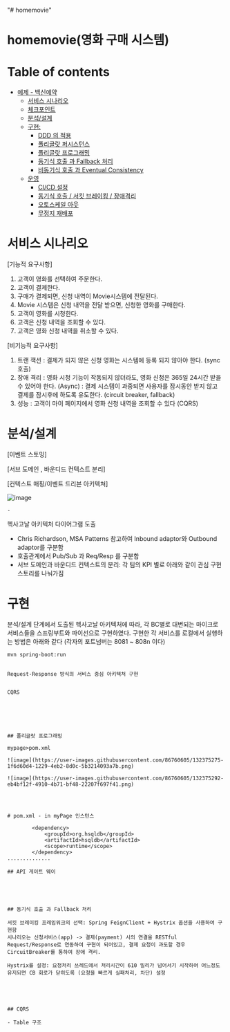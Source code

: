 "# homemovie" 
# homemovie(영화 구매 시스템) #
# Table of contents
- [예제 - 백신예약](#---)
  - [서비스 시나리오](#서비스-시나리오)
  - [체크포인트](#체크포인트)
  - [분석/설계](#분석설계)
  - [구현:](#구현-)
    - [DDD 의 적용](#ddd-의-적용)
    - [폴리글랏 퍼시스턴스](#폴리글랏-퍼시스턴스)
    - [폴리글랏 프로그래밍](#폴리글랏-프로그래밍)
    - [동기식 호출 과 Fallback 처리](#동기식-호출-과-Fallback-처리)
    - [비동기식 호출 과 Eventual Consistency](#비동기식-호출-과-Eventual-Consistency)
  - [운영](#운영)
    - [CI/CD 설정](#cicd설정)
    - [동기식 호출 / 서킷 브레이킹 / 장애격리](#동기식-호출-서킷-브레이킹-장애격리)
    - [오토스케일 아웃](#오토스케일-아웃)
    - [무정지 재배포](#무정지-재배포)

# 서비스 시나리오 

[기능적 요구사항]
1.	고객이 영화를 선택하여 주문한다.
2.	고객이 결제한다.
3.	구매가 결제되면, 신청 내역이 Movie시스템에 전달된다.
4.	Movie 시스템은 신청 내역을 전달 받으면, 신청한 영화를 구매한다.
5.	고객이 영화를 시청한다.
6.	고객은 신청 내역을 조회할 수 있다.
7.	고객은 영화 신청 내역을 취소할 수 있다.

[비기능적 요구사항]
1.	트랜 잭션
  :	결제가 되지 않은 신청 영화는 시스템에 등록 되지 않아야 한다. (sync 호출)
2.	장애 격리
  : 영화 시청 기능이 작동되지 않더라도, 영화 신청은 365일 24시간 받을 수 있어야 한다. (Async)
  :	결제 시스템이 과중되면 사용자를 잠시동안 받지 않고 결제를 잠시후에 하도록 유도한다. (circuit breaker, fallback)
3.	성능
  :	고객이 마이 페이지에서 영화 신청 내역을 조회할 수 있다 (CQRS)


# 분석/설계 

[이벤트 스토밍]



[서브 도메인 , 바운디드 컨텍스트 분리] 



[컨텍스트 매핑/이벤트 드리븐 아키텍쳐]


![image](https://user-images.githubusercontent.com/86760605/132372530-4da7a718-0b07-4980-877f-4644c7bed35a.png)

    -

헥사고날 아키텍처 다이어그램 도출


  - Chris Richardson, MSA Patterns 참고하여 Inbound adaptor와 Outbound adaptor를 구분함
  - 호출관계에서 Pub/Sub 과 Req/Resp 를 구분함
  - 서브 도메인과 바운디드 컨텍스트의 분리:  각 팀의 KPI 별로 아래와 같이 관심 구현 스토리를 나눠가짐


# 구현 

분석/설계 단계에서 도출된 헥사고날 아키텍처에 따라, 각 BC별로 대변되는 마이크로 서비스들을 스프링부트와 파이선으로 구현하였다. 구현한 각 서비스를 로컬에서 실행하는 방법은 아래와 같다 (각자의 포트넘버는 8081 ~ 808n 이다)

```
mvn spring-boot:run  


Request-Response 방식의 서비스 중심 아키텍처 구현


CQRS






## 폴리글랏 프로그래밍 

mypage>pom.xml

![image](https://user-images.githubusercontent.com/86760605/132375275-1f6d60d4-1229-4eb2-8d0c-5b3214093a7b.png)

![image](https://user-images.githubusercontent.com/86760605/132375292-eb4bf12f-4910-4b71-bf48-22207f697f41.png)




# pom.xml - in myPage 인스턴스

		<dependency>
			<groupId>org.hsqldb</groupId>
			<artifactId>hsqldb</artifactId>
			<scope>runtime</scope>
		</dependency>
..............

## API 게이트 웨이





## 동기식 호출 과 Fallback 처리 

서킷 브레이킹 프레임워크의 선택: Spring FeignClient + Hystrix 옵션을 사용하여 구현함
시나리오는 신청서비스(app) -> 결제(payment) 시의 연결을 RESTful Request/Response로 연동하여 구현이 되어있고, 결제 요청이 과도할 경우 CircuitBreaker를 통하여 장애 격리.
 
Hystrix를 설정: 요청처리 쓰레드에서 처리시간이 610 밀리가 넘어서기 시작하여 어느정도 유지되면 CB 회로가 닫히도록 (요청을 빠르게 실패처리, 차단) 설정
 
 



## CQRS

- Table 구조



